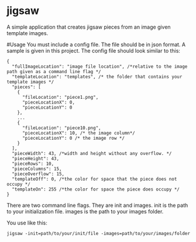 # jigsaw
A simple application that creates jigsaw pieces from an image given template images.

#Usage
You must include a config file. The file should be in json format. A sample is given in this project. The config file should look similar to this:
```
{
  "fullImageLocation": "image file location", /*relative to the image path given as a command line flag */
  "templateLocation": "templates", /* the folder that contains your template images */
  "pieces": [
    {
      "fileLocation": "piece1.png",
      "pieceLocationX": 0,
      "pieceLocationY": 0
    },
    ...
    {
      "fileLocation": "piece10.png",
      "pieceLocationX": 10, /* the image column*/
      "pieceLocationY": 0 /* the image row */
    }
  ],
  "pieceWidth": 43, /*width and height without any overflow. */
  "pieceHeight": 43,
  "pieceRows": 10, 
  "pieceColumns": 15,
  "pieceOverflow": 15,
  "templateOff": 0, /*the color for space that the piece does not occupy */
  "templateOn": 255 /*the color for space the piece does occupy */
}
```
There are two command line flags. They are init and images. init is the path to your initialization file. images is the path to your images folder.

You use like this:
```
jigsaw -init=path/to/your/init/file -images=path/to/your/images/folder
```
